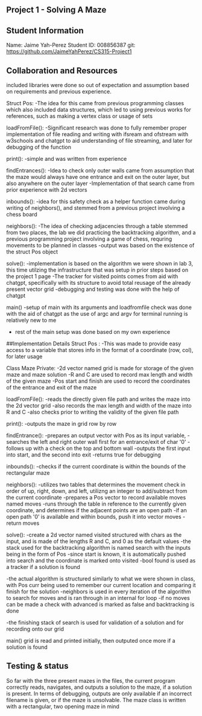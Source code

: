 ## Project 1 - Solving A Maze
## Student Information
Name: Jaime Yah-Perez 
Student ID: 008856387
git: https://github.com/JaimeYahPerez/CS315-Project1

## Collaboration and Resources
included libraries were done so out of expectation and assumption based on requirements and previous experience.

Struct Pos:
-The idea for this came from previous programming classes which also included data structures, which led to using previous works
for references, such as making a vertex class or usage of sets

loadFromFile():
-Significant research was done to fully remember proper implementation of file reading and writing with ifsream and ofstream with
w3schools and chatgpt to aid understanding of file streaming, and later for debugging of the function

print():
-simple and was written from experience

findEntrances():
-Idea to check only outer walls came from assumption that the maze would always have one entrance and exit on the outer layer, 
but also anywhere on the outer layer
-Implementation of that search came from prior experience with 2d vectors

inbounds():
-idea for this safety check as a helper function came during writing of neighbors(), and stemmed from a previous project involving
a chess board

neighbors():
-The idea of checking adjacencies through a table stemmed from two places, the lab we did practicing the backtracking algorithm,
and a previous programming project involving a game of chess, requring movements to be planned in classes
-output was based on the existence of the struct Pos object

solve():
-implementation is based on the algorithm we were shown in lab 3, this time utilzing the infrastructure that was setup
in prior steps based on the project 1 page
-The tracker for visited points comes from aid with chatgpt, specifically with its structure to avoid total reusage of the already 
present vector grid
-debugging and testing was done with the help of chatgpt

main()
-setup of main with its arguments and loadfromfile check was done with the aid of chatgpt as the use of argc and argv for terminal running 
is relatively new to me
- rest of the main setup was done based on my own experience


##Implementation Details
Struct Pos :
-This was made to provide easy access to a variable that stores info in the format of a coordinate (row, col), for later usage

Class Maze Private:
-2d vector named grid is made for storage of the given maze and maze solution
-R and C are used to record max length and width of the given maze
-Pos start and finish are used to record the coordinates of the entrance and exit of the maze


loadFromFile():
-reads the directly given file path and writes the maze into the 2d vector grid
-also records the max length and width of the maze into R and C
-also checks prior to writing the validity of the given file path

print():
-outputs the maze in grid row by row

findEntrance():
-prepares an output vector with Pos as its input variable,
-searches the left and right outer wall first for an entrance/exit of char '0'
-follows up with a check on the top and bottom wall
-outputs the first input into start, and the second into exit
-returns true for debugging

inbounds():
-checks if the current coordinate is within the bounds of the rectangular maze

neighbors():
-utilizes two tables that determines the movement check in order of up, right, down, and left, utilizng an integer to add/subtract from the current coordinate
-prepares a Pos vector to record available moves named moves
-runs through the table in reference to the currently given coordinate, and determines if the adjacent points are an open path
-if an open path '0' is available and within bounds, push it into vector moves
-return moves

solve():
-create a 2d vector named visited structured with chars as the input, and is made of the lengths R and C, and 0 as the default values
-the stack used for the backtracking algorithm is named search with the inputs being in the form of Pos
-since start is known, it is automatically pushed into search and the coordinate is marked onto visited
-bool found is used as a tracker if a solution is found

-the actual algorithm is structured similarly to what we were shown in class, with Pos curr being used to remember our current location and comparing it finish for the solution
-neighbors is used in every iteration of the algorithm to search for moves and is ran through in an internal for loop
-if no moves can be made a check with advanced is marked as false and backtracking is done

-the finishing stack of search is used for validation of a solution and for recording onto our grid

main()
grid is read and printed initially, then outputed once more if a solution is found

## Testing & status
So far with the three present mazes in the files, the current program correctly reads, navigates, and outputs a solution to the maze, if a solution is present.
In terms of debugging, outputs are only available if an incorrect filename is given, or if the maze is unsolvable. The maze class is written with a rectangular, two opening maze in mind




